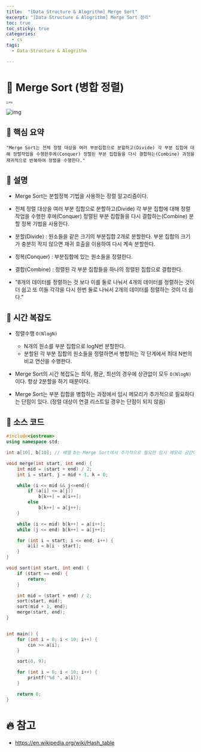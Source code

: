 ```yaml
---
title:  "[Data Structure & Alogrithm] Merge Sort"
excerpt: "[Data Structure & Alogrithm] Merge Sort 정리"
toc: true
toc_sticky: true
categories:
  - cs
tags:
  - Data Structure & Alogrithm

---
```


# 📝 Merge Sort (병합 정렬)

<img src="https://k.kakaocdn.net/dn/ODZ1l/btqC7qVOcKv/BbXSyczuyzepKvhM941UF1/img.png" alt="img" style="zoom: 40%;" />



![img](https://k.kakaocdn.net/dn/caUqKB/btqC6PauZrr/USaDLGILPn8kdaF3KFZnlk/img.gif)

## 📌 핵심 요약

`"Merge Sort는 전체 정렬 대상을 여러 부분집합으로 분할하고(Divide) 각 부분 집합에 대해 정렬작업을 수행한후에(Conquer) 정렬된 부분 집합들을 다시 결합하는(Combine) 과정을 재귀적으로 반복하여 정렬을 수행한다."`



## 📌 설명

*  Merge Sort는 분할정복 기법을 사용하는 정렬 알고리즘이다. 

* 전체 정렬 대상을 여러 부분 집합으로 분할하고(Divide) 각 부분 집합에 대해 정렬 작업을 수행한 후에(Conquer) 정렬된 부분 집합들을 다시 결합하는(Combine) 분할 정복 기법을 사용한다.

* 분할(Divide) : 원소들을 같은 크기의 부분집합 2개로 분할한다. 부분 집합의 크기가 충분히 작지 않으면 재귀 호출을 이용하여 다시 계속 분할한다. 

* 정복(Conquer) : 부분집합에 있는 원소들을 정렬한다. 

* 결합(Combine) : 정렬된 각 부분 집합들을 하나의 정렬된 집합으로 결합한다.

* "8개의 데이터를 정렬하는 것 보다 이를 둘로 나눠서 4개의 데이터를 정렬하는 것이 더 쉽고 또 이들 각각을 다시 한번 둘로 나눠서 2개의 데이터를 정렬하는 것이 더 쉽다." 

  

## 📌 시간 복잡도

* 정렬수행 `O(NlogN)` 

  * N개의 원소를 부분 집합으로 logN번 분할한다.
  * 분할된 각 부분 집합의 원소들을 정렬하면서 병합하는 각 단계에서 최대 N번의 비교 연산을 수행한다.
* Merge Sort의 시간 복잡도는 최악, 평균, 최선의 경우에 상관없이 모두 `O(NlogN)`이다.  항상 2분할을 하기 때문이다.
* Merge Sort는 부분 집합을 병합하는 과정에서 임시 메모리가 추가적으로 필요하다는 단점이 있다. (정렬 대상이 연결 리스트일 경우는 단점이 되지 않음)



## 📌 소스 코드

```c++
#include<iostream>
using namespace std;

int a[10], b[10]; // 배열 b는 Merge Sort에서 추가적으로 필요한 임시 메모리 공간이다.

void merge(int start, int end) { 
	int mid = (start + end) / 2;
	int i = start, j = mid + 1, k = 0;

	while (i <= mid && j<=end){
		if (a[i] <= a[j])
			b[k++] = a[i++];
		else
			b[k++] = a[j++];
	}

	while (i <= mid) b[k++] = a[i++];
	while (j <= end) b[k++] = a[j++];

	for (int i = start; i <= end; i++) {
		a[i] = b[i - start];
	}
}

void sort(int start, int end) {
	if (start == end) {
		return;
	}

	int mid = (start + end) / 2;
	sort(start, mid);
	sort(mid + 1, end);
	merge(start, end);
}


int main() {
	for (int i = 0; i < 10; i++) {
		cin >> a[i];
	}

	sort(0, 9);

	for (int i = 0; i < 10; i++) {
		printf("%d ", a[i]);
	}

	return 0; 
}
```



# 🔥 참고

* https://en.wikipedia.org/wiki/Hash_table

